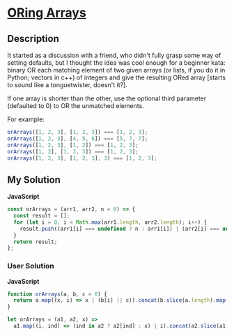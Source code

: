 # [ORing Arrays](https://www.codewars.com/kata/5ac5e9aa3853da25d9000102)

## Description

It started as a discussion with a friend, who didn't fully grasp some way of setting defaults, but I thought the idea was cool enough for a beginner kata: binary OR each matching element of two given arrays (or lists, if you do it in Python; vectors in c++) of integers and give the resulting ORed array [starts to sound like a tonguetwister, doesn't it?].

If one array is shorter than the other, use the optional third parameter (defaulted to 0) to OR the unmatched elements.

For example:

```js
orArrays([1, 2, 3], [1, 2, 3]) === [1, 2, 3];
orArrays([1, 2, 3], [4, 5, 6]) === [5, 7, 7];
orArrays([1, 2, 3], [1, 2]) === [1, 2, 3];
orArrays([1, 2], [1, 2, 3]) === [1, 2, 3];
orArrays([1, 2, 3], [1, 2, 3], 3) === [1, 2, 3];
```

## My Solution

**JavaScript**

```js
const orArrays = (arr1, arr2, n = 0) => {
  const result = [];
  for (let i = 0; i < Math.max(arr1.length, arr2.length); i++) {
    result.push((arr1[i] === undefined ? n : arr1[i]) | (arr2[i] === undefined ? n : arr2[i]));
  }
  return result;
};
```

### User Solution

**JavaScript**

```js
function orArrays(a, b, c = 0) {
  return a.map((x, i) => x | (b[i] || c)).concat(b.slice(a.length).map((x) => x | c));
}
```

```js
let orArrays = (a1, a2, x) =>
  a1.map((i, ind) => (ind in a2 ? a2[ind] : x) | i).concat(a2.slice(a1.length).map((i) => i | x));
```

